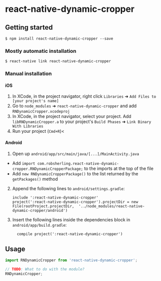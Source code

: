 
# react-native-dynamic-cropper

## Getting started

`$ npm install react-native-dynamic-cropper --save`

### Mostly automatic installation

`$ react-native link react-native-dynamic-cropper`

### Manual installation


#### iOS

1. In XCode, in the project navigator, right click `Libraries` ➜ `Add Files to [your project's name]`
2. Go to `node_modules` ➜ `react-native-dynamic-cropper` and add `RNDynamicCropper.xcodeproj`
3. In XCode, in the project navigator, select your project. Add `libRNDynamicCropper.a` to your project's `Build Phases` ➜ `Link Binary With Libraries`
4. Run your project (`Cmd+R`)<

#### Android

1. Open up `android/app/src/main/java/[...]/MainActivity.java`
  - Add `import com.robsherling.react-native-dynamic-cropper.RNDynamicCropperPackage;` to the imports at the top of the file
  - Add `new RNDynamicCropperPackage()` to the list returned by the `getPackages()` method
2. Append the following lines to `android/settings.gradle`:
  	```
  	include ':react-native-dynamic-cropper'
  	project(':react-native-dynamic-cropper').projectDir = new File(rootProject.projectDir, 	'../node_modules/react-native-dynamic-cropper/android')
  	```
3. Insert the following lines inside the dependencies block in `android/app/build.gradle`:
  	```
      compile project(':react-native-dynamic-cropper')
  	```


## Usage
```javascript
import RNDynamicCropper from 'react-native-dynamic-cropper';

// TODO: What to do with the module?
RNDynamicCropper;
```
  